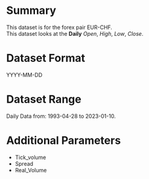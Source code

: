 # Summary

This dataset is for the forex pair EUR-CHF.    
This dataset looks at the **Daily** _Open_, _High_, _Low_, _Close_. 

# Dataset Format  

YYYY-MM-DD    

# Dataset Range    

Daily Data from: 1993-04-28 to 2023-01-10.

# Additional Parameters

* Tick_volume
* Spread
* Real_Volume
 

